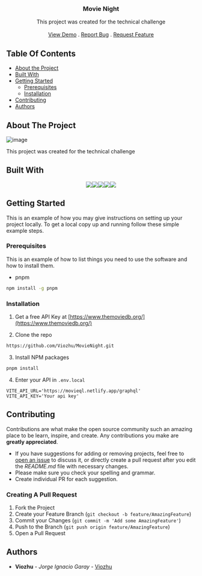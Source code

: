 <br/>
<p align="center">
  <h3 align="center">Movie Night</h3>

  <p align="center">
    This project was created for the technical challenge
    <br/>
    <br/>
    <a href="https://movie-night-flame.vercel.app/" target="_blank">View Demo</a>
    .
    <a href="https://github.com/Viozhu/Movie Night/issues">Report Bug</a>
    .
    <a href="https://github.com/Viozhu/Movie Night/issues">Request Feature</a>
  </p>
</p> 

## Table Of Contents

* [About the Project](#about-the-project)
* [Built With](#built-with)
* [Getting Started](#getting-started)
  * [Prerequisites](#prerequisites)
  * [Installation](#installation)
* [Contributing](#contributing)
* [Authors](#authors)

## About The Project

![image](https://user-images.githubusercontent.com/76756295/220177467-73a369a5-66ce-44f3-90b7-a255d021a2af.png)


This project was created for the technical challenge

## Built With
<div style="display:flex; justify-content: center;">
<img src="https://img.shields.io/badge/React-20232A?style=for-the-badge&logo=react&logoColor=61DAFB" />   
<img src="https://img.shields.io/badge/TypeScript-007ACC?style=for-the-badge&logo=typescript&logoColor=white" /> 
<img src="https://img.shields.io/badge/Apollo%20GraphQL-311C87?&style=for-the-badge&logo=Apollo%20GraphQL&logoColor=white" />
<img src="https://img.shields.io/badge/React_Query-FF4154?style=for-the-badge&logo=React_Query&logoColor=white" />
<img src="https://img.shields.io/badge/Vite-B73BFE?style=for-the-badge&logo=vite&logoColor=FFD62E" /> 
</div>

## Getting Started

This is an example of how you may give instructions on setting up your project locally.
To get a local copy up and running follow these simple example steps.

### Prerequisites

This is an example of how to list things you need to use the software and how to install them.

* pnpm

```sh
npm install -g pnpm
```

### Installation

1. Get a free API Key at [https://www.themoviedb.org/](https://www.themoviedb.org/)

2. Clone the repo

```sh
https://github.com/Viozhu/MovieNight.git
```

3. Install NPM packages

```sh
pnpm install
```

4. Enter your API in `.env.local`

```ENV
VITE_API_URL='https://movieql.netlify.app/graphql'
VITE_API_KEY='Your api key'
```
## Contributing

Contributions are what make the open source community such an amazing place to be learn, inspire, and create. Any contributions you make are **greatly appreciated**.
* If you have suggestions for adding or removing projects, feel free to [open an issue](https://github.com/Viozhu/MovieNight/issues/new) to discuss it, or directly create a pull request after you edit the *README.md* file with necessary changes.
* Please make sure you check your spelling and grammar.
* Create individual PR for each suggestion.

### Creating A Pull Request

1. Fork the Project
2. Create your Feature Branch (`git checkout -b feature/AmazingFeature`)
3. Commit your Changes (`git commit -m 'Add some AmazingFeature'`)
4. Push to the Branch (`git push origin feature/AmazingFeature`)
5. Open a Pull Request

## Authors

* **Viozhu** - *Jorge Ignacio Garay* - [Viozhu](https://github.com/Viozhu/)


